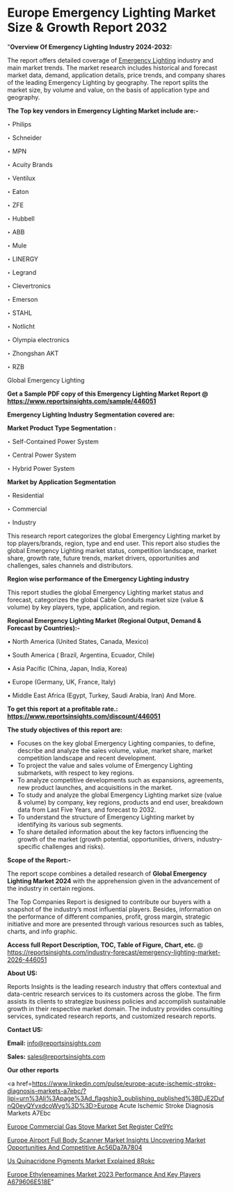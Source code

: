 # Europe Emergency Lighting Market Size & Growth Report 2032

"<strong>Overview Of Emergency Lighting Industry 2024-2032:</strong>

The report offers detailed coverage of <a href=https://www.reportsinsights.com/sample/446051>Emergency Lighting</a> industry and main market trends. The market research includes historical and forecast market data, demand, application details, price trends, and company shares of the leading Emergency Lighting by geography. The report splits the market size, by volume and value, on the basis of application type and geography.

<strong>The Top key vendors in Emergency Lighting Market include are:- </strong>

‣ Philips

‣ Schneider

‣ MPN

‣ Acuity Brands

‣ Ventilux

‣ Eaton

‣ ZFE

‣ Hubbell

‣ ABB

‣ Mule

‣ LINERGY

‣ Legrand

‣ Clevertronics

‣ Emerson

‣ STAHL

‣ Notlicht

‣ Olympia electronics

‣ Zhongshan AKT

‣ RZB

Global Emergency Lighting

<strong>Get a Sample PDF copy of this Emergency Lighting Market Report </strong><strong>@ <a href=https://www.reportsinsights.com/sample/446051 style=color:#0000ff;>https://www.reportsinsights.com/sample/446051</a> </strong>

<strong>Emergency Lighting Industry Segmentation covered are:</strong>

<strong>Market Product Type Segmentation :</strong>

‣ Self-Contained Power System

‣ Central Power System

‣ Hybrid Power System

<strong>Market by Application Segmentation</strong>

‣ Residential

‣ Commercial

‣ Industry

This research report categorizes the global Emergency Lighting market by top players/brands, region, type and end user. This report also studies the global Emergency Lighting market status, competition landscape, market share, growth rate, future trends, market drivers, opportunities and challenges, sales channels and distributors.

<strong>Region wise performance of the Emergency Lighting industry</strong><strong> </strong>

This report studies the global Emergency Lighting market status and forecast, categorizes the global Cable Conduits market size (value &amp; volume) by key players, type, application, and region. 

<strong>Regional Emergency Lighting Market (Regional Output, Demand &amp; Forecast by Countries):-</strong>

• North America (United States, Canada, Mexico)

• South America ( Brazil, Argentina, Ecuador, Chile)

• Asia Pacific (China, Japan, India, Korea)

• Europe (Germany, UK, France, Italy)

• Middle East Africa (Egypt, Turkey, Saudi Arabia, Iran) And More.

<strong>To get this report at a profitable rate.: <a href=https://www.reportsinsights.com/discount/446051 style=color:#0000ff;>https://www.reportsinsights.com/discount/446051</a></strong>

<strong>The study objectives of this report are:</strong>
<ul>
  <li>Focuses on the key global Emergency Lighting companies, to define, describe and analyze the sales volume, value, market share, market competition landscape and recent development.</li>
  <li>To project the value and sales volume of Emergency Lighting submarkets, with respect to key regions.</li>
  <li>To analyze competitive developments such as expansions, agreements, new product launches, and acquisitions in the market.</li>
  <li>To study and analyze the global Emergency Lighting market size (value &amp; volume) by company, key regions, products and end user, breakdown data from Last Five Years, and forecast to 2032.</li>
  <li>To understand the structure of Emergency Lighting market by identifying its various sub segments.</li>
  <li>To share detailed information about the key factors influencing the growth of the market (growth potential, opportunities, drivers, industry-specific challenges and risks).</li>
</ul>
<strong>Scope of the Report:-</strong><strong> </strong>

The report scope combines a detailed research of <strong>Global Emergency Lighting Market 2024 </strong>with the apprehension given in the advancement of the industry in certain regions.

The Top Companies Report is designed to contribute our buyers with a snapshot of the industry’s most influential players. Besides, information on the performance of different companies, profit, gross margin, strategic initiative and more are presented through various resources such as tables, charts, and info graphic.

<strong>Access full Report Description, TOC, Table of Figure, Chart, etc. </strong>@   <a href=https://reportsinsights.com/industry-forecast/emergency-lighting-market-2026-446051 style=color:#0000ff;>https://reportsinsights.com/industry-forecast/emergency-lighting-market-2026-446051</a>

<strong>About US:</strong>

Reports Insights is the leading research industry that offers contextual and data-centric research services to its customers across the globe. The firm assists its clients to strategize business policies and accomplish sustainable growth in their respective market domain. The industry provides consulting services, syndicated research reports, and customized research reports.

<strong>Contact US:</strong>

<p class=""""><b>Email:</b> <a href=mailto:info@reportsinsights.com>info@reportsinsights.com</a></p>
<p class=""""><b>Sales:</b> <a href=mailto:sales@reportsinsights.com>sales@reportsinsights.com</a></p>

<strong>Our other reports</strong>

<a href=https://www.linkedin.com/pulse/europe-acute-ischemic-stroke-diagnosis-markets-a7ebc/?lipi=urn%3Ali%3Apage%3Ad_flagship3_publishing_published%3BDJE2DufnQ0eyQYvxdcoWvg%3D%3D>Europe Acute Ischemic Stroke Diagnosis Markets A7Ebc</a>

<a href=https://www.linkedin.com/pulse/europe-commercial-gas-stove-market-set-register-ce9yc/>Europe Commercial Gas Stove Market Set Register Ce9Yc</a>

<a href=https://medium.com/@singhaakesh50/europe-airport-full-body-scanner-market-insights-uncovering-market-opportunities-and-competitive-ac56da7a7804>Europe Airport Full Body Scanner Market Insights Uncovering Market Opportunities And Competitive Ac56Da7A7804</a>

<a href=https://www.linkedin.com/pulse/us-quinacridone-pigments-market-explained-8rokc/>Us Quinacridone Pigments Market Explained 8Rokc</a>

<a href=https://medium.com/@swatiga40/europe-ethyleneamines-market-2023-performance-and-key-players-a679606e518e>Europe Ethyleneamines Market 2023 Performance And Key Players A679606E518E</a>"

